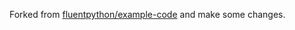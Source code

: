 Forked from [fluentpython/example-code](https://github.com/fluentpython/example-code) and make some changes.
